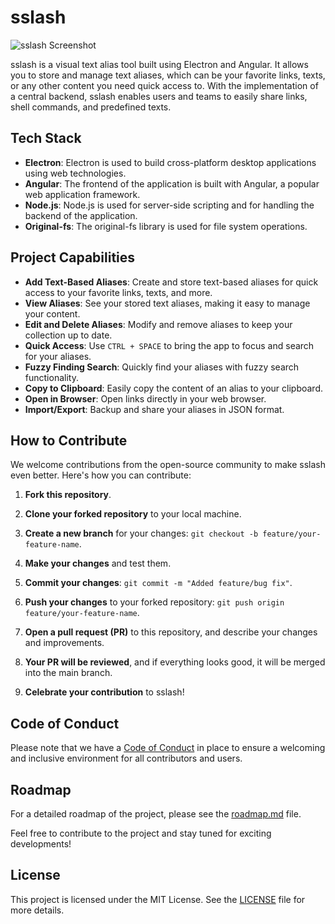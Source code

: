 # sslash

![sslash Screenshot](https://github.com/shakg/sslash/assets/76657662/c184379b-caaf-4499-8b77-779930b37fce)

sslash is a visual text alias tool built using Electron and Angular. It allows you to store and manage text aliases, which can be your favorite links, texts, or any other content you need quick access to. With the implementation of a central backend, sslash enables users and teams to easily share links, shell commands, and predefined texts.

## Tech Stack

- **Electron**: Electron is used to build cross-platform desktop applications using web technologies.
- **Angular**: The frontend of the application is built with Angular, a popular web application framework.
- **Node.js**: Node.js is used for server-side scripting and for handling the backend of the application.
- **Original-fs**: The original-fs library is used for file system operations.

## Project Capabilities

- **Add Text-Based Aliases**: Create and store text-based aliases for quick access to your favorite links, texts, and more.
- **View Aliases**: See your stored text aliases, making it easy to manage your content.
- **Edit and Delete Aliases**: Modify and remove aliases to keep your collection up to date.
- **Quick Access**: Use `CTRL + SPACE` to bring the app to focus and search for your aliases.
- **Fuzzy Finding Search**: Quickly find your aliases with fuzzy search functionality.
- **Copy to Clipboard**: Easily copy the content of an alias to your clipboard.
- **Open in Browser**: Open links directly in your web browser.
- **Import/Export**: Backup and share your aliases in JSON format.

## How to Contribute

We welcome contributions from the open-source community to make sslash even better. Here's how you can contribute:

1. **Fork this repository**.

2. **Clone your forked repository** to your local machine.

3. **Create a new branch** for your changes: `git checkout -b feature/your-feature-name`.

4. **Make your changes** and test them.

5. **Commit your changes**: `git commit -m "Added feature/bug fix"`.

6. **Push your changes** to your forked repository: `git push origin feature/your-feature-name`.

7. **Open a pull request (PR)** to this repository, and describe your changes and improvements.

8. **Your PR will be reviewed**, and if everything looks good, it will be merged into the main branch.

9. **Celebrate your contribution** to sslash!

## Code of Conduct

Please note that we have a [Code of Conduct](CODE_OF_CONDUCT.md) in place to ensure a welcoming and inclusive environment for all contributors and users.

## Roadmap

For a detailed roadmap of the project, please see the [roadmap.md](roadmap.md) file.

Feel free to contribute to the project and stay tuned for exciting developments!

## License

This project is licensed under the MIT License. See the [LICENSE](LICENSE) file for more details.




